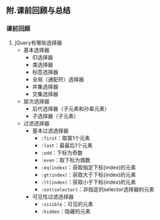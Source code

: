 ## 附.课前回顾与总结

### 课前回顾

1. jQuery有哪些选择器
   - 基本选择器
     - ID选择器
     - 类选择器
     - 标签选择器
     - 全局（通配符）选择器
     - 并集选择器
     - 交集选择器
   - 层次选择器
     - 后代选择器（子元素和孙辈元素）
     - 子选择器（子元素）
   - 过滤选择器
     - 基本过滤选择器
       - `:first`：取第1个元素
       - `:last`：最最后1个元素
       - `:odd`：下标为奇数
       - `:even`：取下标为偶数
       - `:eq(index)`：获取指定下标(index)的元素
       - `:gt(index)`：获取大于下标(index)的元素
       - `:lt(index)`：获取小于下标(index)的元素
       - `:not(selector)`：非指定的selector选择器的元素
     - 可见性过滤选择器
       - `:visible`：可见的元素
       - `:hidden`：隐藏的元素